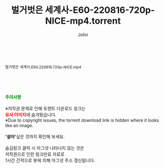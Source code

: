 ﻿---
layout: post
title:  "벌거벗은 세계사-E60-220816-720p-NICE-mp4.torrent"
author: John
categories: [ 방송/음악 ]
tags: [  ]
image:  
description: "벌거벗은 세계사-E60-220816-720p-NICE-mp4 torrent 정보 공유"
toc: true
toc_sticky: true
---

<br>
<div class="view-img">
<a class="view_image" href="http://torrentmobile62.com/bbs/view_image.php?fn=%2Fdata%2Ffile%2Fmusic%2F3735183265_yhCxMNc8_b7ea7624945a6cfb62f5861a65b96c5ce918279f.jpg" target="_blank"><img alt="" class="img-tag" content="http://torrentmobile62.com/data/file/music/3735183265_yhCxMNc8_b7ea7624945a6cfb62f5861a65b96c5ce918279f.jpg" itemprop="image" src="http://torrentmobile62.com/data/file/music/3735183265_yhCxMNc8_b7ea7624945a6cfb62f5861a65b96c5ce918279f.jpg"/></a></div><div class="view-content" itemprop="description">
<p><span style="font-size:12px;">벌거벗은 세계사.E60.220816.720p-NICE.mp4</span> </p> </div>
    
<br><br><br>
<p data-ke-size="size16"><b><span style="color: green;">주의사항</span></b><br /><br />※저작권 문제로 인해 토렌트 다운로드 링크는<br /><b><span style="color: red;">유사 이미지</span></b>에 숨겨뒀습니다.<br />※Due to copyright issues, the torrent download link is hidden where it looks like an image.<br /><br /><b>'설마'</b>싶은 것까지 확인해 보세요.<br /><br />숨김링크 클릭 시 마그넷 나타나지 않는 것은<br />저작권으로 인한 링크만료 자료로<br />1시간 간격으로 봇에 의해 마그넷 주소 갱신됩니다.</p>
